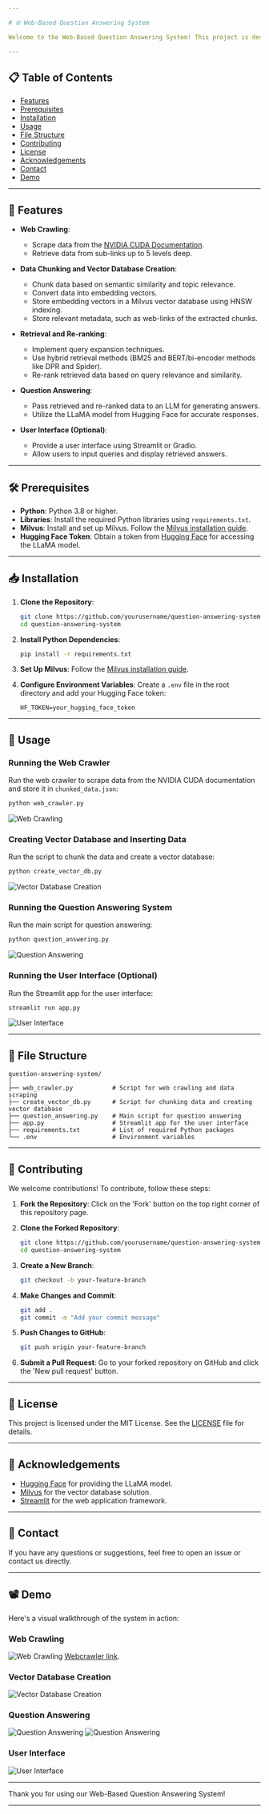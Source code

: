 ```yaml
---

# 🌐 Web-Based Question Answering System

Welcome to the Web-Based Question Answering System! This project is designed to scrape, chunk, and analyze data from the NVIDIA CUDA documentation to provide accurate and relevant answers to user queries. It employs advanced techniques for data chunking, vector storage, hybrid retrieval, and re-ranking, all powered by a robust language model for generating responses.

---
```


## 📋 Table of Contents

- [Features](#features)
- [Prerequisites](#prerequisites)
- [Installation](#installation)
- [Usage](#usage)
- [File Structure](#file-structure)
- [Contributing](#contributing)
- [License](#license)
- [Acknowledgements](#acknowledgements)
- [Contact](#contact)
- [Demo](#demo)

---

## 🚀 Features

- **Web Crawling**: 
  - Scrape data from the [NVIDIA CUDA Documentation](https://docs.nvidia.com/cuda/).
  - Retrieve data from sub-links up to 5 levels deep.

- **Data Chunking and Vector Database Creation**:
  - Chunk data based on semantic similarity and topic relevance.
  - Convert data into embedding vectors.
  - Store embedding vectors in a Milvus vector database using HNSW indexing.
  - Store relevant metadata, such as web-links of the extracted chunks.

- **Retrieval and Re-ranking**:
  - Implement query expansion techniques.
  - Use hybrid retrieval methods (BM25 and BERT/bi-encoder methods like DPR and Spider).
  - Re-rank retrieved data based on query relevance and similarity.

- **Question Answering**:
  - Pass retrieved and re-ranked data to an LLM for generating answers.
  - Utilize the LLaMA model from Hugging Face for accurate responses.

- **User Interface (Optional)**:
  - Provide a user interface using Streamlit or Gradio.
  - Allow users to input queries and display retrieved answers.

---

## 🛠 Prerequisites

- **Python**: Python 3.8 or higher.
- **Libraries**: Install the required Python libraries using `requirements.txt`.
- **Milvus**: Install and set up Milvus. Follow the [Milvus installation guide](https://zilliz.com/blog/getting-started-with-a-milvus-connection).
- **Hugging Face Token**: Obtain a token from [Hugging Face](https://huggingface.co) for accessing the LLaMA model.

---

## 📥 Installation

1. **Clone the Repository**:
   ```sh
   git clone https://github.com/yourusername/question-answering-system.git
   cd question-answering-system
   ```

2. **Install Python Dependencies**:
   ```sh
   pip install -r requirements.txt
   ```

3. **Set Up Milvus**:
   Follow the [Milvus installation guide](https://zilliz.com/blog/getting-started-with-a-milvus-connection).

4. **Configure Environment Variables**:
   Create a `.env` file in the root directory and add your Hugging Face token:
   ```env
   HF_TOKEN=your_hugging_face_token
   ```

---

## 🚀 Usage

### Running the Web Crawler

Run the web crawler to scrape data from the NVIDIA CUDA documentation and store it in `chunked_data.json`:
```sh
python web_crawler.py
```

![Web Crawling](https://path/to/your/web_crawling.gif)

### Creating Vector Database and Inserting Data

Run the script to chunk the data and create a vector database:
```sh
python create_vector_db.py
```

![Vector Database Creation](https://path/to/your/vector_db_creation.gif)

### Running the Question Answering System

Run the main script for question answering:
```sh
python question_answering.py
```

![Question Answering](https://path/to/your/question_answering.gif)

### Running the User Interface (Optional)

Run the Streamlit app for the user interface:
```sh
streamlit run app.py
```

![User Interface](https://path/to/your/user_interface.gif)

---

## 📁 File Structure

```
question-answering-system/
│
├── web_crawler.py           # Script for web crawling and data scraping
├── create_vector_db.py      # Script for chunking data and creating vector database
├── question_answering.py    # Main script for question answering
├── app.py                   # Streamlit app for the user interface
├── requirements.txt         # List of required Python packages
└── .env                     # Environment variables
```

---

## 🤝 Contributing

We welcome contributions! To contribute, follow these steps:

1. **Fork the Repository**: Click on the 'Fork' button on the top right corner of this repository page.

2. **Clone the Forked Repository**:
   ```sh
   git clone https://github.com/yourusername/question-answering-system.git
   cd question-answering-system
   ```

3. **Create a New Branch**:
   ```sh
   git checkout -b your-feature-branch
   ```

4. **Make Changes and Commit**:
   ```sh
   git add .
   git commit -m "Add your commit message"
   ```

5. **Push Changes to GitHub**:
   ```sh
   git push origin your-feature-branch
   ```

6. **Submit a Pull Request**: Go to your forked repository on GitHub and click the 'New pull request' button.

---

## 📜 License

This project is licensed under the MIT License. See the [LICENSE](LICENSE) file for details.

---

## 💬 Acknowledgements

- [Hugging Face](https://huggingface.co) for providing the LLaMA model.
- [Milvus](https://milvus.io) for the vector database solution.
- [Streamlit](https://streamlit.io) for the web application framework.

---

## 📧 Contact

If you have any questions or suggestions, feel free to open an issue or contact us directly.

---

## 📽 Demo

Here's a visual walkthrough of the system in action:

### Web Crawling

![Web Crawling](https://github.com/ZXEcoder/Step-AI-Project/blob/main/gif/3.png)
[Webcrawler link](https://huggingface.co/spaces/SurajJha21/stepai).

### Vector Database Creation

![Vector Database Creation](https://path/to/your/vector_db_creation.gif)

### Question Answering

![Question Answering](https://github.com/ZXEcoder/Step-AI-Project/blob/main/gif/1.gif)
![Question Answering](https://github.com/ZXEcoder/Step-AI-Project/blob/main/gif/ezgif.com-video-to-gif-converter.gif)


### User Interface

![User Interface](https://path/to/your/user_interface.gif)

---

Thank you for using our Web-Based Question Answering System! 

---
